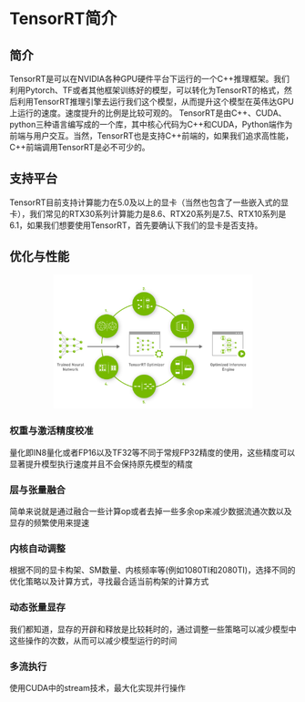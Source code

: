 # TensorRT简介

## 简介

TensorRT是可以在NVIDIA各种GPU硬件平台下运行的一个C++推理框架。我们利用Pytorch、TF或者其他框架训练好的模型，可以转化为TensorRT的格式，然后利用TensorRT推理引擎去运行我们这个模型，从而提升这个模型在英伟达GPU上运行的速度。速度提升的比例是比较可观的。
TensorRT是由C++、CUDA、python三种语言编写成的一个库，其中核心代码为C++和CUDA，Python端作为前端与用户交互。当然，TensorRT也是支持C++前端的，如果我们追求高性能，C++前端调用TensorRT是必不可少的。

## 支持平台

TensorRT目前支持计算能力在5.0及以上的显卡（当然也包含了一些嵌入式的显卡），我们常见的RTX30系列计算能力是8.6、RTX20系列是7.5、RTX10系列是6.1，如果我们想要使用TensorRT，首先要确认下我们的显卡是否支持。

## 优化与性能

<div align="center"><img src="./imgs/1-1.png" width="350"></div>

### 权重与激活精度校准

量化即IN8量化或者FP16以及TF32等不同于常规FP32精度的使用，这些精度可以显著提升模型执行速度并且不会保持原先模型的精度

### 层与张量融合

简单来说就是通过融合一些计算op或者去掉一些多余op来减少数据流通次数以及显存的频繁使用来提速

### 内核自动调整

根据不同的显卡构架、SM数量、内核频率等(例如1080TI和2080TI)，选择不同的优化策略以及计算方式，寻找最合适当前构架的计算方式

### 动态张量显存

我们都知道，显存的开辟和释放是比较耗时的，通过调整一些策略可以减少模型中这些操作的次数，从而可以减少模型运行的时间

### 多流执行

使用CUDA中的stream技术，最大化实现并行操作
